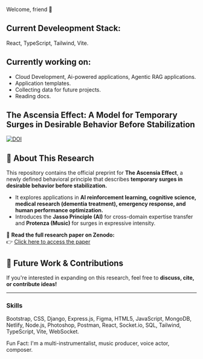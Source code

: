 Welcome, friend 👋  

## Current Develeopment Stack:
React, TypeScript, Tailwind, Vite.



## Currently working on:  
- Cloud Development, Ai-powered applications, Agentic RAG applications.
- Application templates.
- Collecting data for future projects.
- Reading docs.

## The Ascensia Effect: A Model for Temporary Surges in Desirable Behavior Before Stabilization  
[![DOI](https://zenodo.org/badge/DOI/10.5281/zenodo.14920556.svg)](https://doi.org/10.5281/zenodo.14920556)


## 📖 About This Research  
This repository contains the official preprint for **The Ascensia Effect**, a newly defined behavioral principle that describes **temporary surges in desirable behavior before stabilization.**  
- It explores applications in **AI reinforcement learning, cognitive science, medical research (dementia treatment), emergency response, and human performance optimization.**  
- Introduces the **Jasso Principle (AI)** for cross-domain expertise transfer and **Protenza (Music)** for surges in expressive intensity.  

🔗 **Read the full research paper on Zenodo:**  
👉 [Click here to access the paper](https://doi.org/YOUR-DOI-HERE)  

## 🚀 Future Work & Contributions  
If you're interested in expanding on this research, feel free to **discuss, cite, or contribute ideas!**  

---


### Skills  
Bootstrap,
CSS,
Django,
Express.js,
Figma,
HTML5,
JavaScript,
MongoDB,
Netlify,
Node.js,
Photoshop,
Postman,
React,
Socket.io,
SQL,
Tailwind,
TypeScript,
Vite,
WebSocket.


Fun Fact: I'm a multi-instrumentalist, music producer, voice actor, composer.




<!--
**davidxv15/davidxv15** is a ✨ _special_ ✨ repository because its `README.md` (this file) appears on your GitHub profile.

Here are some ideas to get you started:

- 🔭 I’m currently working on a React Applications.
- 🌱 I’m currently learning React.
- 👯 I’m looking to collaborate on music based Apps.
- 🤔 I’m looking for help with ...
- 💬 Ask me about ...
- 📫 How to reach me: ...
- 😄 Pronouns: ...
- ⚡ Fun fact: ...
-->
